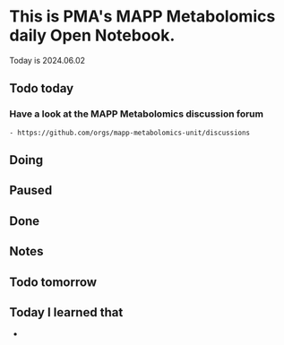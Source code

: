 

# This is PMA's MAPP Metabolomics daily Open Notebook.

Today is 2024.06.02

## Todo today

### Have a look at the MAPP Metabolomics discussion forum
    - https://github.com/orgs/mapp-metabolomics-unit/discussions
###
###

## Doing

## Paused

## Done

## Notes

## Todo tomorrow

###
###
###


## Today I learned that

-